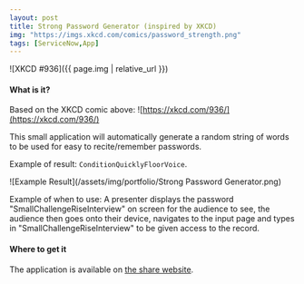 ```yaml
---
layout: post
title: Strong Password Generator (inspired by XKCD)
img: "https://imgs.xkcd.com/comics/password_strength.png"
tags: [ServiceNow,App]
---
```


![XKCD #936]({{ page.img | relative_url }})

#### What is it?

Based on the XKCD comic above: ![https://xkcd.com/936/](https://xkcd.com/936/)

This small application will automatically generate a random string of words to be used for easy to recite/remember passwords.

Example of result: `ConditionQuicklyFloorVoice`.

![Example Result](/assets/img/portfolio/Strong Password Generator.png)

Example of when to use: A presenter displays the password "SmallChallengeRiseInterview" on screen for the audience to see, the audience then goes onto their device, navigates to the input page and types in "SmallChallengeRiseInterview" to be given access to the record.<!--endexcerpt-->

#### Where to get it

The application is available on [the share website](https://developer.servicenow.com/app.do#!/share/contents/1655773_strong_password_generator_inspired_by_xkcd?t=PRODUCT_DETAILS).
